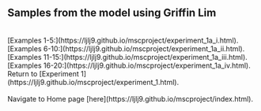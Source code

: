 <!-- exp 1a -->

## Samples from the model using Griffin Lim

<br>
[Examples 1-5:](https://ljlj9.github.io/mscproject/experiment_1a_i.html).
<br>
[Examples 6-10:](https://ljlj9.github.io/mscproject/experiment_1a_ii.html).
<br>
[Examples 11-15:](https://ljlj9.github.io/mscproject/experiment_1a_iii.html).
<br>
[Examples 16-20:](https://ljlj9.github.io/mscproject/experiment_1a_iv.html).
<br>
Return to [Experiment 1](https://ljlj9.github.io/mscproject/experiment_1.html).
<br><br>
Navigate to Home page [here](https://ljlj9.github.io/mscproject/index.html).
